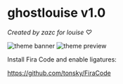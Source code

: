 # ghostlouise v1.0
*Created by zazc for louise ♡*

![theme banner](image.jpg)
![theme preview](image.jpg)



Install Fira Code and enable ligatures:

https://github.com/tonsky/FiraCode

